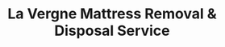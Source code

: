 ---
layout: location.njk
title: La Vergne Mattress Removal & Disposal Service
description: Professional mattress removal in La Vergne, TN. Next-day pickup  Licensed, insured, and eco-friendly serving Nashville's hardest working suburb.
permalink: /mattress-removal/tennessee/nashville/la-vergne/
city: La Vergne
state: Tennessee
stateSlug: tennessee
parentMetro: Nashville
coordinates:
  lat: 36.0156
  lng: -86.5397
pricing:
  startingPrice: 125
  single: 125
  queen: 125
  king: 135
  boxSpring: 30
neighborhoods:
  - name: "Lake Forest Estates"
    zipCodes: ["37086"]
  - name: "Minerva Village"
    zipCodes: ["37086"]
  - name: "Portico"
    zipCodes: ["37086"]
  - name: "Sand Hill Village"
    zipCodes: ["37086"]
  - name: "Plantation Village"
    zipCodes: ["37086"]
  - name: "Walnut Hills"
    zipCodes: ["37086"]
  - name: "Percy Priest Lake Area"
    zipCodes: ["37086"]
  - name: "Central La Vergne"
    zipCodes: ["37086"]
  - name: "Old Town La Vergne"
    zipCodes: ["37086"]
  - name: "Industrial District"
    zipCodes: ["37086"]
  - name: "North La Vergne"
    zipCodes: ["37086"]
  - name: "South La Vergne"
    zipCodes: ["37086"]
  - name: "East La Vergne"
    zipCodes: ["37086"]
  - name: "West La Vergne"
    zipCodes: ["37086"]
  - name: "Floyd Mayfield Area"
    zipCodes: ["37086"]
zipCodes: 
  - "37086"
  - "37167"
recyclingPartners:
  - "La Vergne Recycling and Waste Center"
  - "Rutherford County Waste Management"
  - "Waste Management"
  - "Grays Disposal"
localRegulations: "La Vergne mattresses must be transported to the Rutherford County recycling center at 300 Sand Hill Road during limited hours (Tuesday, Wednesday, Friday 9:30 AM - 5:00 PM, weekends 7:30 AM start) with bulk item limits of 3 items per day and one pickup truck load maximum per visit. Private junk removal typically costs $50-$75 per mattress with additional service fees. Our professional service eliminates these transportation requirements and scheduling restrictions entirely - no driving to Sand Hill Road, no limited facility hours, no 3-item daily limits, and no pickup truck transportation needs. We provide immediate next-day pickup with transparent pricing, making us the superior choice for La Vergne residents who value convenience and reliability over county facility coordination."
nearbyCities:
  - name: "Nashville"
    distance: "25 miles"
    isSuburb: false
  - name: "Smyrna"
    distance: "12 miles"
    isSuburb: true
  - name: "Murfreesboro"
    distance: "18 miles"
    isSuburb: true
reviews:
  count: 127
  featured:
    - reviewer: "David P."
      rating: 5
      text: "Perfect timing around my work schedule at Lightning Source. Called Tuesday, picked up Wednesday exactly as promised. Much easier than trying to haul it to Sand Hill Road myself."
      neighborhood: "Industrial District"
    - reviewer: "Michelle R."
      rating: 5
      text: "Great service from start to finish. Team was professional and handled our narrow driveway perfectly. Fair pricing and no hidden fees."
      neighborhood: "Lake Forest Estates"
    - reviewer: "Carlos M."
      rating: 5
      text: "Really appreciated how flexible they were with scheduling. Showed up right on time and completed everything quickly and cleanly."
      neighborhood: "Minerva Village"
faqs:
  - question: "How quickly can you remove mattresses in La Vergne?"
    answer: "Next-day service throughout La Vergne neighborhoods, accommodating Nashville commuter schedules, local industrial work shifts, and the practical needs of Tennessee's hardest working city."
  - question: "Do you serve all La Vergne neighborhoods?"
    answer: "Complete coverage from Lake Forest Estates to Percy Priest Lake area, Industrial District to Plantation Village, across all ZIP codes 37086-37167."
  - question: "What's included in your $125 La Vergne pickup fee?"
    answer: "Base price covers pickup, loading, transportation, and eco-friendly recycling for one mattress. Box springs add $30 each."
  - question: "How does this compare to La Vergne's recycling center service?"
    answer: "We eliminate the need for Sand Hill Road facility visits, avoid limited facility hours, and provide immediate next-day pickup without Rutherford County center scheduling restrictions."
  - question: "Can you handle Lightning Source and industrial area schedules?"
    answer: "Yes, we understand manufacturing shift patterns, industrial timing, and business community needs throughout La Vergne's employment centers and residential areas."
  - question: "Do you coordinate with Nashville commuter patterns?"
    answer: "Absolutely. We accommodate commuter timing, suburban family schedules, and professional relocations throughout La Vergne's connection to Nashville's metropolitan economy."
  - question: "Are you licensed for waste removal in Rutherford County?"
    answer: "We maintain all required Tennessee and Rutherford County permits with comprehensive insurance, providing compliant disposal through our nationwide recycling network."
  - question: "What payment methods do you accept in La Vergne?"
    answer: "All major credit cards, cash, and invoicing options for residents, industrial workers, and local businesses."
schema:
  "@type": "LocalBusiness"
  name: "A Bedder World La Vergne"
  address:
    "@type": "PostalAddress"
    addressLocality: "La Vergne"
    addressRegion: "TN"
    addressCountry: "US"
  geo:
    "@type": "GeoCoordinates" 
    latitude: 36.0156
    longitude: -86.5397
  telephone: "(720) 263-6094"
  priceRange: "$125-$180"
  aggregateRating:
    "@type": "AggregateRating"
    ratingValue: 4.9
    reviewCount: 127
pageContent:
  heroDescription: "Professional mattress removal serving La Vergne with reliable next-day pickup. Part of our nationwide network that has recycled over 1 million mattresses, we provide licensed, insured service for Tennessee's hardest working city."
  
  aboutService: "Our streamlined mattress removal service addresses the unique needs of La Vergne's 40,187 residents across this growing Nashville suburb recognized as Tennessee's hardest working city. Unlike transporting mattresses to Rutherford County's recycling center at 300 Sand Hill Road with limited operating hours and 3-item daily restrictions, we provide direct next-day pickup through a single appointment. Industrial workers at Lightning Source and Sinomax benefit from flexible scheduling around demanding manufacturing shifts, while families in Lake Forest Estates (Tennessee's largest subdivision with 3,100+ homes) receive service that accommodates suburban lifestyle needs. Residents in established neighborhoods like Minerva Village and Sand Hill Village appreciate service that respects community standards, while those near Percy Priest Lake receive reliable service regardless of seasonal access challenges. From manufacturing districts to residential subdivisions, our service eliminates the complexity of county facility coordination and transportation requirements. Each collected mattress flows through our national recycling network that has processed over 1 million units, with 80% of materials recovered for manufacturing reuse - supporting efficient waste management that serves Rutherford County's hardest working community without the scheduling constraints of municipal facility coordination."

  serviceAreasIntro: "Professional mattress pickup serves all La Vergne neighborhoods from Lake Forest Estates to Percy Priest Lake area, expertly coordinating with Nashville commuter schedules and industrial shift timing. From Tennessee's largest residential subdivision to manufacturing districts, our operations understand work-schedule demands and varied community configurations. Service flexibility accommodates industrial relocations, family moves, and the practical disposal requirements of this hardest working Nashville suburb."

  environmentalImpact: "Environmental stewardship aligns with La Vergne's commitment to sustainable growth along Percy Priest Lake and the Cumberland River watershed. Our mattress recycling initiative ensures 80% of collected materials avoid Rutherford County landfills, instead flowing into manufacturing processes that create new products. Steel springs support construction applications, foam components become padding for various projects, and textile materials gain new purpose through advanced processing. This responsible approach preserves the natural beauty of Percy Priest Lake while providing reliable mattress disposal that supports Tennessee's environmental conservation efforts and Nashville metropolitan area sustainability."

  howItWorksScheduling: "Flexible scheduling respects La Vergne's industrial community patterns and Nashville commuter logistics, accommodating manufacturing shift timing, family schedules, and the practical needs of Tennessee's hardest working city."

  howItWorksService: "Licensed pickup teams understand industrial area access requirements and residential subdivision logistics, handling all Rutherford County disposal requirements with suburban expertise and professional efficiency tailored to La Vergne's working community standards."

  howItWorksDisposal: "Each mattress connects to our nationwide recycling network's proven processing capabilities, where Tennessee's environmental standards guide component recovery through sustainable manufacturing partnerships that support regional conservation and La Vergne's commitment to environmental responsibility."

  sidebarStats:
    mattressesRemoved: "1,120"
---